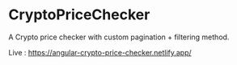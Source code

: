 # CryptoPriceChecker

A Crypto price checker with custom pagination + filtering method.

Live : https://angular-crypto-price-checker.netlify.app/
